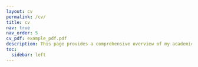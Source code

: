 ```yaml
---
layout: cv
permalink: /cv/
title: cv
nav: true
nav_order: 5
cv_pdf: example_pdf.pdf
description: This page provides a comprehensive overview of my academic background, professional experience, and key competencies. Continue scrolling to explore detailed insights into my educational journey, notable projects, and significant accomplishments.
toc:
  sidebar: left
---
```

